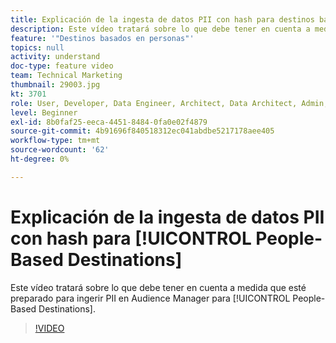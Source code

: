```yaml
---
title: Explicación de la ingesta de datos PII con hash para destinos basados en personas
description: Este vídeo tratará sobre lo que debe tener en cuenta a medida que esté listo para ingerir PII en Audience Manager para destinos basados en personas.
feature: '"Destinos basados en personas"'
topics: null
activity: understand
doc-type: feature video
team: Technical Marketing
thumbnail: 29003.jpg
kt: 3701
role: User, Developer, Data Engineer, Architect, Data Architect, Admin, Leader
level: Beginner
exl-id: 8b0faf25-eeca-4451-8484-0fa0e02f4879
source-git-commit: 4b91696f840518312ec041abdbe5217178aee405
workflow-type: tm+mt
source-wordcount: '62'
ht-degree: 0%

---
```


# Explicación de la ingesta de datos PII con hash para [!UICONTROL People-Based Destinations]

Este vídeo tratará sobre lo que debe tener en cuenta a medida que esté preparado para ingerir PII en Audience Manager para [!UICONTROL People-Based Destinations].

>[!VIDEO](https://video.tv.adobe.com/v/29003/?quality=12)
